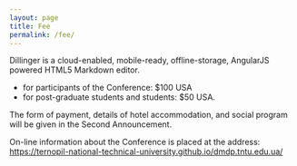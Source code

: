 ```yaml
---
layout: page
title: Fee
permalink: /fee/
---
```


Dillinger is a cloud-enabled, mobile-ready, offline-storage, AngularJS powered HTML5 Markdown editor.

  - for participants of the Conference: $100 USA
  - for post-graduate students and students: $50 USA.
  
The form of payment, details of hotel accommodation, and social program will be given in the Second Announcement.


On-line information about the Conference is placed at the address:
https://ternopil-national-technical-university.github.io/dmdp.tntu.edu.ua/ 